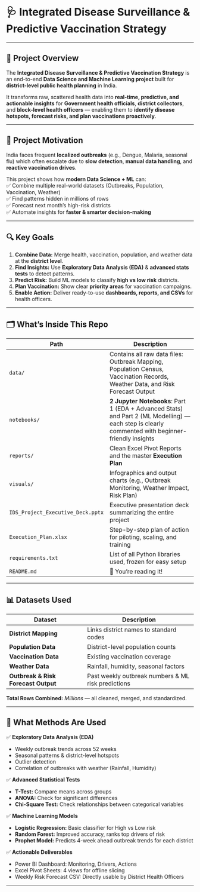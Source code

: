 # 🩺 Integrated Disease Surveillance & Predictive Vaccination Strategy

---

## 📌 **Project Overview**

The **Integrated Disease Surveillance & Predictive Vaccination Strategy** is an end-to-end **Data Science and Machine Learning project** built for **district-level public health planning** in India.  

It transforms raw, scattered health data into **real-time, predictive, and actionable insights** for **Government health officials**, **district collectors**, and **block-level health officers** — enabling them to **identify disease hotspots, forecast risks, and plan vaccinations proactively**.

---

## 🎯 **Project Motivation**

India faces frequent **localized outbreaks** (e.g., Dengue, Malaria, seasonal flu) which often escalate due to **slow detection**, **manual data handling**, and **reactive vaccination drives**.  

This project shows how **modern Data Science + ML** can:  
✅ Combine multiple real-world datasets (Outbreaks, Population, Vaccination, Weather)  
✅ Find patterns hidden in millions of rows  
✅ Forecast next month’s high-risk districts  
✅ Automate insights for **faster & smarter decision-making**

---

## 🔍 **Key Goals**

1. **Combine Data:** Merge health, vaccination, population, and weather data at the **district level**.
2. **Find Insights:** Use **Exploratory Data Analysis (EDA)** & **advanced stats tests** to detect patterns.
3. **Predict Risk:** Build ML models to classify **high vs low risk** districts.
4. **Plan Vaccination:** Show clear **priority areas** for vaccination campaigns.
5. **Enable Action:** Deliver ready-to-use **dashboards, reports, and CSVs** for health officers.

---

## 🗂️ **What’s Inside This Repo**

| Path | Description |
|------|--------------|
| `data/` | Contains all raw data files: Outbreak Mapping, Population Census, Vaccination Records, Weather Data, and Risk Forecast Output |
| `notebooks/` | **2 Jupyter Notebooks**: Part 1 (EDA + Advanced Stats) and Part 2 (ML Modelling) — each step is clearly commented with beginner-friendly insights |
| `reports/` | Clean Excel Pivot Reports and the master **Execution Plan** |
| `visuals/` | Infographics and output charts (e.g., Outbreak Monitoring, Weather Impact, Risk Plan) |
| `IDS_Project_Executive_Deck.pptx` | Executive presentation deck summarizing the entire project |
| `Execution_Plan.xlsx` | Step-by-step plan of action for piloting, scaling, and training |
| `requirements.txt` | List of all Python libraries used, frozen for easy setup |
| `README.md` | 📖 You’re reading it! |

---

## 📊 **Datasets Used**

| Dataset | Description |
|---------|--------------|
| **District Mapping** | Links district names to standard codes |
| **Population Data** | District-level population counts |
| **Vaccination Data** | Existing vaccination coverage |
| **Weather Data** | Rainfall, humidity, seasonal factors |
| **Outbreak & Risk Forecast Output** | Past weekly outbreak numbers & ML risk predictions |

**Total Rows Combined:** *Millions* — all cleaned, merged, and standardized.

---

## 🧮 **What Methods Are Used**

✅ **Exploratory Data Analysis (EDA)**  
- Weekly outbreak trends across 52 weeks
- Seasonal patterns & district-level hotspots
- Outlier detection
- Correlation of outbreaks with weather (Rainfall, Humidity)

✅ **Advanced Statistical Tests**  
- **T-Test:** Compare means across groups  
- **ANOVA:** Check for significant differences  
- **Chi-Square Test:** Check relationships between categorical variables

✅ **Machine Learning Models**  
- **Logistic Regression:** Basic classifier for High vs Low risk
- **Random Forest:** Improved accuracy, ranks top drivers of risk
- **Prophet Model:** Predicts 4-week ahead outbreak trends for each district

✅ **Actionable Deliverables**  
- Power BI Dashboard: Monitoring, Drivers, Actions
- Excel Pivot Sheets: 4 views for offline slicing
- Weekly Risk Forecast CSV: Directly usable by District Health Officers

---

